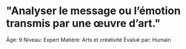 # "Analyser le message ou l’émotion transmis par une œuvre d’art."

Âge: 9
Niveau: Expert
Matière: Arts et créativité
Évalué par: Humain